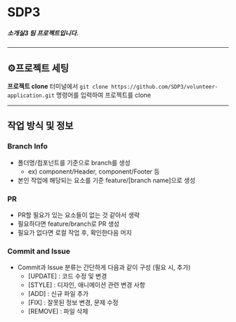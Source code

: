 # SDP3   


##### 소개실3 팀 프로젝트입니다.
----------
## ⚙️프로젝트 세팅


**프로젝트 clone**
터미널에서 `git clone https://github.com/SDP3/volunteer-application.git` 명령어를 입력하여 프로젝트를 clone

----------
## 작업 방식 및 정보

### Branch Info
  * 폴더명/컴포넌트를 기준으로 branch를 생성
    - ex) component/Header, component/Footer 등
  * 본인 작업에 해당되는 요소를 기준 feature/[branch name]으로 생성

### PR
  * PR할 필요가 있는 요소들이 없는 것 같아서 생략
  * 필요하다면 feature/branch로 PR 생성
  * 필요가 없다면 로컬 작업 후, 확인한다음 머지


### Commit and Issue
  * Commit과 Issue 분류는 간단하게 다음과 같이 구성 (필요 시, 추가)
    - [UPDATE] : 코드 수정 및 변경
    - [STYLE] : 디자인, 애니메이션 관련 변경 사항
    - [ADD] : 신규 파일 추가
    - [FIX] : 잘못된 정보 변경, 문제 수정
    - [REMOVE] : 파일 삭제
    


